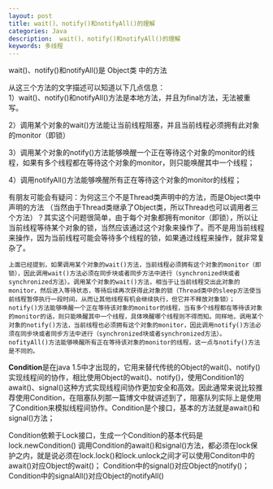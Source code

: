 ```yaml
---
layout: post
title: wait()、notify()和notifyAll()的理解
categories: Java
description:  wait()、notify()和notifyAll()的理解
keywords: 多线程
---
```


wait()、notify()和notifyAll()是 Object类 中的方法  

从这三个方法的文字描述可以知道以下几点信息：  
1）wait()、notify()和notifyAll()方法是本地方法，并且为final方法，无法被重写。  

2）调用某个对象的wait()方法能让当前线程阻塞，并且当前线程必须拥有此对象的monitor（即锁）  

3）调用某个对象的notify()方法能够唤醒一个正在等待这个对象的monitor的线程，如果有多个线程都在等待这个对象的monitor，则只能唤醒其中一个线程；  

4）调用notifyAll()方法能够唤醒所有正在等待这个对象的monitor的线程；  

有朋友可能会有疑问：为何这三个不是Thread类声明中的方法，而是Object类中声明的方法  （当然由于Thread类继承了Object类，所以Thread也可以调用者三个方法）？其实这个问题很简单，由于每个对象都拥有monitor（即锁），所以让当前线程等待某个对象的锁，当然应该通过这个对象来操作了。而不是用当前线程来操作，因为当前线程可能会等待多个线程的锁，如果通过线程来操作，就非常复杂了。  


    上面已经提到，如果调用某个对象的wait()方法，当前线程必须拥有这个对象的monitor（即锁），因此调用wait()方法必须在同步块或者同步方法中进行（synchronized块或者synchronized方法）。调用某个对象的wait()方法，相当于让当前线程交出此对象的monitor，然后进入等待状态，等待后续再次获得此对象的锁（Thread类中的sleep方法使当前线程暂停执行一段时间，从而让其他线程有机会继续执行，但它并不释放对象锁）；
    notify()方法能够唤醒一个正在等待该对象的monitor的线程，当有多个线程都在等待该对象的monitor的话，则只能唤醒其中一个线程，具体唤醒哪个线程则不得而知。同样地，调用某个对象的notify()方法，当前线程也必须拥有这个对象的monitor，因此调用notify()方法必须在同步块或者同步方法中进行（synchronized块或者synchronized方法）。
    nofityAll()方法能够唤醒所有正在等待该对象的monitor的线程，这一点与notify()方法是不同的。
**Condition**是在java 1.5中才出现的，它用来替代传统的Object的wait()、notify()实现线程间的协作，相比使用Object的wait()、notify()，使用Condition1的await()、signal()这种方式实现线程间协作更加安全和高效。因此通常来说比较推荐使用Condition，在阻塞队列那一篇博文中就讲述到了，阻塞队列实际上是使用了Condition来模拟线程间协作。Condition是个接口，基本的方法就是await()和signal()方法；  

Condition依赖于Lock接口，生成一个Condition的基本代码是lock.newCondition()
调用Condition的await()和signal()方法，都必须在lock保护之内，就是说必须在lock.lock()和lock.unlock之间才可以使用Conditon中的await()对应Object的wait()； Condition中的signal()对应Object的notify()； Condition中的signalAll()对应Object的notifyAll()
